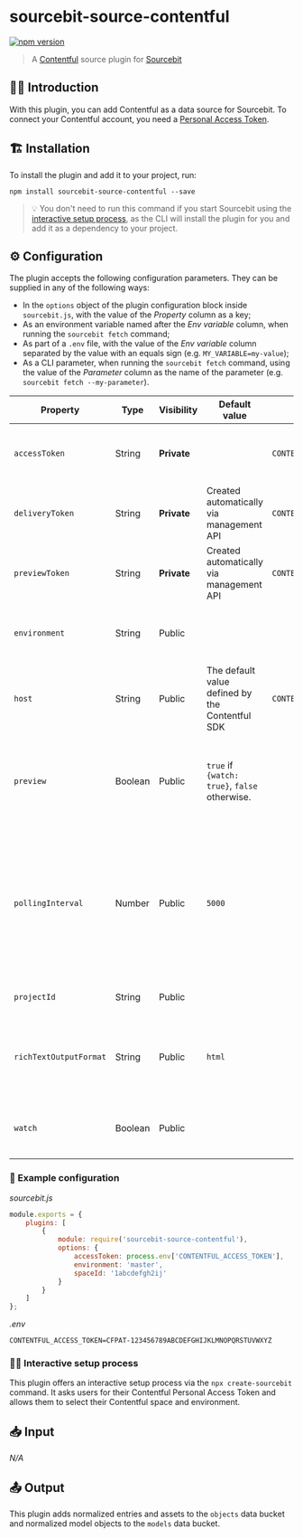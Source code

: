 # sourcebit-source-contentful

[![npm version](https://badge.fury.io/js/sourcebit-source-contentful.svg)](https://badge.fury.io/js/sourcebit-source-contentful)

> A [Contentful](https://contentful.com) source plugin for [Sourcebit](https://github.com/stackbithq/sourcebit)

## 👩‍🏫 Introduction

With this plugin, you can add Contentful as a data source for Sourcebit. To connect your Contentful account, you need a [Personal Access Token](https://www.contentful.com/r/knowledgebase/personal-access-tokens/).

## 🏗 Installation

To install the plugin and add it to your project, run:

```
npm install sourcebit-source-contentful --save
```

> 💡 You don't need to run this command if you start Sourcebit using the [interactive setup process](#%EF%B8%8F-interactive-setup-process), as the CLI will install the plugin for you and add it as a dependency to your project.

## ⚙️ Configuration

The plugin accepts the following configuration parameters. They can be supplied in any of the following ways:

-   In the `options` object of the plugin configuration block inside `sourcebit.js`, with the value of the _Property_ column as a key;
-   As an environment variable named after the _Env variable_ column, when running the `sourcebit fetch` command;
-   As part of a `.env` file, with the value of the _Env variable_ column separated by the value with an equals sign (e.g. `MY_VARIABLE=my-value`);
-   As a CLI parameter, when running the `sourcebit fetch` command, using the value of the _Parameter_ column as the name of the parameter (e.g. `sourcebit fetch --my-parameter`).

| Property               | Type    | Visibility  | Default value                                   | Env variable                | Parameter | Description                                                                                                                                                                                                                                    |
| ---------------------- | ------- | ----------- | ----------------------------------------------- | --------------------------- | --------- | ---------------------------------------------------------------------------------------------------------------------------------------------------------------------------------------------------------------------------------------------- |
| `accessToken`          | String  | **Private** |                                                 | `CONTENTFUL_ACCESS_TOKEN`   |           | The Contentful Personal Access Token.                                                                                                                                                                                                          |
| `deliveryToken`        | String  | **Private** | Created automatically via management API        | `CONTENTFUL_DELIVERY_TOKEN` |           | The Contentful [Content Delivery API](https://www.contentful.com/developers/docs/references/content-delivery-api/) Token.                                                                                                                      |
| `previewToken`         | String  | **Private** | Created automatically via management API        | `CONTENTFUL_PREVIEW_TOKEN`  |           | The Contentful [Content Preview API](https://www.contentful.com/developers/docs/references/content-preview-api/) Token.                                                                                                                        |
| `environment`          | String  | Public      |                                                 |                             |           | The name of the Contentful [space environment](https://www.contentful.com/faq/environments/).                                                                                                                                                  |
| `host`                 | String  | Public      | The default value defined by the Contentful SDK | `CONTENTFUL_HOST`           |           | The value of the `host` option of the [Contentful SDK](https://contentful.github.io/contentful.js/contentful/7.13.1/).                                                                                                                         |
| `preview`              | Boolean | Public      | `true` if `{watch: true}`, `false` otherwise.   |                             |           | Whether to use the [Contentful Preview API](https://www.contentful.com/developers/docs/references/content-preview-api/) as opposed to the [Content Delivery API](https://www.contentful.com/developers/docs/references/content-delivery-api/). |
| `pollingInterval`      | Number  | Public      | `5000`                                          |                             |           | The interval of time (in milliseconds) between API calls to Contentful to poll for content changes. Only applicable when `watch` is enabled.                                                                                                   |
| `projectId`            | String  | Public      |                                                 |                             |           | The ID of the Contentful [space](https://www.contentful.com/r/knowledgebase/spaces-and-organizations/).                                                                                                                                        |
| `richTextOutputFormat` | String  | Public      | `html`                                          |                             |           | The format to convert rich-text fields to. Accepted values: `html` and `none`.                                                                                                                                                                 |
| `watch`                | Boolean | Public      |                                                 |                             | `watch`   | Whether to poll Contentful for content changes.                                                                                                                                                                                                |

### 👀 Example configuration

_sourcebit.js_

```js
module.exports = {
    plugins: [
        {
            module: require('sourcebit-source-contentful'),
            options: {
                accessToken: process.env['CONTENTFUL_ACCESS_TOKEN'],
                environment: 'master',
                spaceId: '1abcdefgh2ij'
            }
        }
    ]
};
```

_.env_

```
CONTENTFUL_ACCESS_TOKEN=CFPAT-123456789ABCDEFGHIJKLMNOPQRSTUVWXYZ
```

### 🧞‍♂️ Interactive setup process

This plugin offers an interactive setup process via the `npx create-sourcebit` command. It asks users for their Contentful Personal Access Token and allows them to select their Contentful space and environment.

## 📥 Input

_N/A_

## 📤 Output

This plugin adds normalized entries and assets to the `objects` data bucket and normalized model objects to the `models` data bucket.
